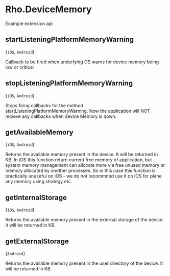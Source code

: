 # Rho.DeviceMemoryExample extension api## startListeningPlatformMemoryWarning{`iOS`, `Android`}Callback to be fired when underlying OS warns for device memory being low or critical## stopListeningPlatformMemoryWarning{`iOS`, `Android`}Stops firing callbacks for the method startListeningPlatformMemoryWarning. Now the application will NOT recieve any callbacks when device Memory is down. ## getAvailableMemory{`iOS`, `Android`}Returns the available memory present in the device. It will be returned in KB. In iOS this function return current free memory of application, but system memory management can allocate more via free unused memory or memory allocated by another processes. So in this case this function is practically unuseful on iOS - we do not recommned use it on iOS for plane any memory using strategy etc.## getInternalStorage{`iOS`, `Android`}Returns the available memory present in the external storage of the device. It will be returned in KB.## getExternalStorage{`Android`}Returns the available memory present in the user directory of the device. It will be returned in KB.